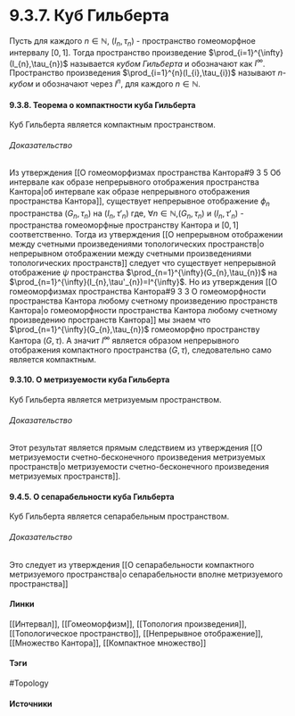 # 9.3.7. Куб Гильберта
Пусть для каждого $n\in\mathbb{N}$, $(I_{n},\tau_{n})$ - пространство гомеоморфное интервалу $[0,1]$. Тогда пространство произведение $\prod_{i=1}^{\infty}(I_{n},\tau_{n})$ называется *кубом Гильберта* и обозначают как $I^{\infty}$. Пространство произведения $\prod_{i=1}^{n}(I_{i},\tau_{i})$ называют *$n$-кубом* и обозначают через $I^{n}$, для каждого $n\in\mathbb{N}$.

#### 9.3.8. Теорема о компактности куба Гильберта
Куб Гильберта является компактным пространством.
###### Доказательство
Из утверждения [[О гомеоморфизмах пространства Кантора#9 3 5 Об интервале как образе непрерывного отображения пространства Кантора|об интервале как образе непрерывного отображения пространства Кантора]], существует непрерывное отображение $\phi_{n}$ пространства $(G_{n},\tau_{n})$ на $(I_{n},\tau'_{n})$ где, $\forall n\in\mathbb{N}$,$(G_{n},\tau_{n})$ и $(I_{n},\tau'_{n})$ - пространства гомеоморфные пространству Кантора и $[0,1]$ соответственно. Тогда из утверждения [[О непрерывном отображении между счетными произведениями топологических пространств|о непрерывном отображении между счетными произведениями топологических пространств]] следует что существует непрерывной отображение $\psi$ пространства $\prod_{n=1}^{\infty}(G_{n},\tau_{n})$ на $\prod_{n=1}^{\infty}(I_{n},\tau'_{n})=I^{\infty}$. Но из утверждения [[О гомеоморфизмах пространства Кантора#9 3 3 О гомеоморфности пространства Кантора любому счетному произведению пространств Кантора|о гомеоморфности пространства Кантора любому счетному произведению пространств Кантора]] мы знаем что $\prod_{n=1}^{\infty}(G_{n},\tau_{n})$ гомеоморфно пространству Кантора $(G,\tau)$. А значит $I^{\infty}$ является образом непрерывного отображения компактного пространства $(G,\tau)$, следовательно само является компактным.
#### 9.3.10. О метризуемости куба Гильберта
Куб Гильберта является метризуемым пространством. 
###### Доказательство
Этот результат является прямым следствием из утверждения [[О метризуемости счетно-бесконечного произведения метризуемых пространств|о метризуемости счетно-бесконечного произведения метризуемых пространств]].

#### 9.4.5. О сепарабельности куба Гильберта
Куб Гильберта является сепарабельным пространством.
###### Доказательство
Это следует из утверждения [[О сепарабельности компактного метризуемого пространства|о сепарабельности вполне метризуемого пространства]]
#### Линки
 [[Интервал]],
 [[Гомеоморфизм]],
 [[Топология произведения]],
 [[Топологическое пространство]],
 [[Непрерывное отображение]],
 [[Множество Кантора]],
 [[Компактное множество]]
#### Тэги
 #Topology 
#### Источники
